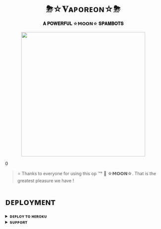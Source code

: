 <h1 align="center"><b>  ⛈☆𝐕ᴀᴘᴏʀᴇᴏɴ☆⛈ </b></h1>

<h4 align="center"> 𝐀 𝐏𝐎𝐖𝐄𝐑𝐅𝐔𝐋 ☆𝗠𝗢𝗢𝗡☆ 𝐒𝐏𝐀𝐌𝐁𝐎𝐓𝐒</h4>

<p align="center"><a href="https://t.me/+XpL0qhdF7TQzNDVl"><img src="https://graph.org/file/06e8314b6a58d6fef0188.jpg" width="400"></a></p>0


> ⭐️ Thanks to everyone for using this op ™°‌ 🫧 ☆𝗠𝗢𝗢𝗡☆. That is the greatest pleasure we have !


# ᴅᴇᴘʟᴏʏᴍᴇɴᴛ


<details>
<summary><b>ᴅᴇᴘʟᴏʏ ᴛᴏ ʜᴇʀᴏᴋᴜ</b></summary>
<br>

[![Deploy](https://www.herokucdn.com/deploy/button.svg)](https://dashboard.heroku.com/new?template=https://github.com/dattudd/DFS-x-spam-bot)

</details>


<details>
<summary><b>sᴜᴘᴘᴏʀᴛ</b></summary>
<br>

<a href="https://t.me/+XpL0qhdF7TQzNDVl"><img src="https://img.shields.io/badge/Join-Telegram%20Channel-red.svg?logo=Telegram"></a>
</details>

